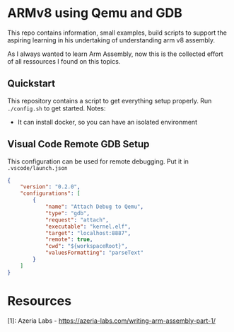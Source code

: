 # ARMv8 using Qemu and GDB

This repo contains information, small examples, build scripts to support
the aspiring learning in his undertaking of understanding arm v8 assembly.

As I always wanted to learn Arm Assembly, now this is the collected effort of all
ressources I found on this topics.

## Quickstart

This repository contains a script to get everything setup properly. 
Run `./config.sh` to get started. Notes:

* It can install docker, so you can have an isolated environment


## Visual Code Remote GDB Setup

This configuration can be used for remote debugging. Put it in `.vscode/launch.json`

```json
{
    "version": "0.2.0",
    "configurations": [
        {
            "name": "Attach Debug to Qemu",
            "type": "gdb",
            "request": "attach",
            "executable": "kernel.elf",
            "target": "localhost:8887",
            "remote": true,
            "cwd": "${workspaceRoot}",
            "valuesFormatting": "parseText"
        }
    ]
}
```


# Resources

[1]: Azeria Labs - https://azeria-labs.com/writing-arm-assembly-part-1/

